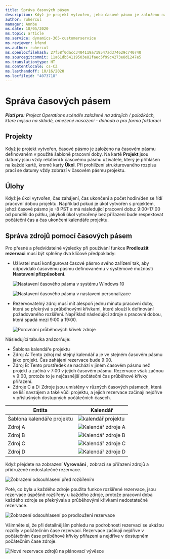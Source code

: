 ```yaml
---
title: Správa časových pásem
description: Když je projekt vytvořen, jeho časové pásmo je založeno na časovém pásmu definovaném v použité šabloně pracovní doby.
author: ruhercul
manager: Annbe
ms.date: 10/05/2020
ms.topic: article
ms.service: dynamics-365-customerservice
ms.reviewer: kfend
ms.author: ruhercul
ms.openlocfilehash: 27f58f0dacc3404119a719547ad374629c740740
ms.sourcegitcommit: 11a61db54119503e82faec5f99c4273e8d1247e5
ms.translationtype: HT
ms.contentlocale: cs-CZ
ms.lasthandoff: 10/16/2020
ms.locfileid: "4073718"
---
```

# <a name="manage-time-zones"></a>Správa časových pásem

_**Platí pro:** Project Operations scénáře založené na zdrojích / položkách, které nejsou na skladě, omezené nasazení - dohoda o pro forma fakturaci_


## <a name="projects"></a>Projekty

Když je projekt vytvořen, časové pásmo je založeno na časovém pásmu definovaném v použité šabloně pracovní doby. Na kartě **Projekt** jsou datumy jsou vždy relativní k časovému pásmu uživatele, který je přihlášen na každé kartě, kromě karty **Úkol**. Při prohlížení strukturovaného rozpisu prací se datumy vždy zobrazí v časovém pásmu projektu.

## <a name="tasks"></a>Úlohy

Když je úkol vytvořen, čas zahájení, čas ukončení a počet hodin/den se řídí pracovní dobou projektu. Například pokud je úkol vytvořen s projektem, jehož časové pásmo je -8 PST a má následující pracovní dobu: 9:00–17:00 od pondělí do pátku, jakýkoli úkol vytvořený bez přiřazení bude respektovat počáteční čas a čas ukončení kalendáře projektu.

## <a name="manage-resources-with-time-zones"></a>Správa zdrojů pomocí časových pásem

Pro přesné a předvídatelné výsledky při používání funkce **Prodloužit rezervaci** musí být splněny dva klíčové předpoklady:  

- Uživatel musí konfigurovat časové pásmo svého zařízení tak, aby odpovídalo časovému pásmu definovanému v systémové možnosti **Nastavení přizpůsobení**.
 
  ![Nastavení časového pásma v systému Windows 10](media/reconcile-assignments-03.png)

  ![Nastavení časového pásma v nastavení personalizace](media/reconcile-assignments-04.png)
 
- Rezervovatelný zdroj musí mít alespoň jednu minutu pracovní doby, která se překrývá s průběhovými křivkami, které slouží k definování požadovaného rozšíření. Například následující zdroje s pracovní dobou, která spadá mezi 9:00 a 19:00. 

  ![Porovnání průběhových křivek zdroje](media/reconcile-assignments-05.png)

Následující tabulka znázorňuje:

- Šablona kalendáře projektu
- Zdroj A: Tento zdroj má stejný kalendář a je ve stejném časovém pásmu jako projekt. Čas zahájení rezervace bude 9:00.
- Zdroj B: Tento prostředek se nachází v jiném časovém pásmu než projekt a začíná v 7:00 v jejich časovém pásmu. Rezervace však začnou v 9:00, protože to je nejčasnější počáteční čas průběhové křivky přiřazení.
- Zdroje C a D: Zdroje jsou umístěny v různých časových pásmech, která se liší navzájem a také vůči projektu, a jejich rezervace začínají nejdříve v příslušných dostupných počátečních časech.

|Entita  |Kalendář  |
|-|-|
|Šablona kalendáře projektu   | ![kalendář projektu](media/reconcile-assignments-06.png) |
|Zdroj A  | ![Kalendář zdroje A](media/reconcile-assignments-06.png) |
|Zdroj B  |  ![Kalendář zdroje B](media/reconcile-assignments-07.png) |
|Zdroj C  |  ![Kalendář zdroje C](media/reconcile-assignments-08.png) |
|Zdroj D  | ![Kalendář zdroje D](media/reconcile-assignments-09.png)  |
 
Když přejdete na zobrazení **Vyrovnání** , zobrazí se přiřazení zdrojů a přidružené nedostatečné rezervace.

![Zobrazení odsouhlasení před rozšířením](media/reconcile-assignments-10.png)

Poté, co byla u každého zdroje použita funkce rozšířené rezervace, jsou rezervace úspěšně rozšířeny u každého zdroje, protože pracovní doba každého zdroje se překrývala s průběhovými křivkami nedostatečné rezervace.

![Zobrazení odsouhlasení po prodloužení rezervace](media/reconcile-assignments-11.png) 

Všimněte si, že při detailnějším pohledu na podrobnosti rezervací se ukážou rozdíly v počátečním čase rezervací. Rezervace začínají nejdříve v počátečním čase průběhové křivky přiřazení a nejdříve v dostupném počátečním čase zdroje.

![Nové rezervace zdrojů na plánovací vývěsce](media/reconcile-assignments-12.png)
